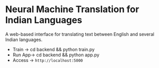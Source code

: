 # Neural Machine Translation for Indian Languages

A web-based interface for translating text between English and several Indian languages.
- Train -> cd backend && python train.py
- Run App-> cd backend && python app.py
- Access -> `http://localhost:5000`

